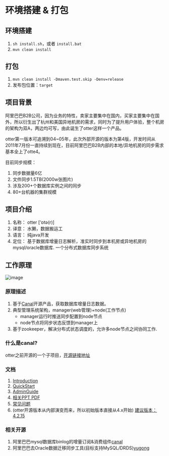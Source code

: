 # 环境搭建 & 打包

## 环境搭建

1. `sh install.sh`，或者 `install.bat`
1. `mvn clean install`

## 打包

1. `mvn clean install -Dmaven.test.skip -Denv=release`
1. 发布包位置：`target`

## 项目背景

阿里巴巴B2B公司，因为业务的特性，卖家主要集中在国内，买家主要集中在国外，所以衍生出了杭州和美国异地机房的需求，同时为了提升用户体验，整个机房的架构为双A，两边均可写，由此诞生了otter这样一个产品。

otter第一版本可追溯到04~05年，此次外部开源的版本为第4版，开发时间从2011年7月份一直持续到现在，目前阿里巴巴B2B内部的本地/异地机房的同步需求基本全上了otte4。

目前同步规模：

1. 同步数据量6亿
1. 文件同步1.5TB(2000w张图片)
1. 涉及200+个数据库实例之间的同步
1. 80+台机器的集群规模

## 项目介绍

1. 名称： otter \['ɒtə(r)\]
1. 译意： 水獭，数据搬运工
1. 语言： 纯java开发
1. 定位： 基于数据库增量日志解析，准实时同步到本机房或异地机房的mysql/oracle数据库. 一个分布式数据库同步系统

## 工作原理

![image](https://user-images.githubusercontent.com/1940588/78868865-36a90e80-7a76-11ea-9dae-b1884262959c.png)

### 原理描述

1. 基于[Canal](https://github.com/alibaba/canal)开源产品，获取数据库增量日志数据。
2. 典型管理系统架构，manager(web管理)+node(工作节点)
    - manager运行时推送同步配置到node节点
    - node节点将同步状态反馈到manager上
3. 基于zookeeper，解决分布式状态调度的，允许多node节点之间协同工作. 

### 什么是canal? 

otter之前开源的一个子项目，[开源链接地址](http://github.com/alibaba/canal)
 
### 文档

1. [Introduction](https://github.com/alibaba/otter/wiki/Introduction)
1. [QuickStart](https://github.com/alibaba/otter/wiki/QuickStart)
1. [AdminGuide](https://github.com/alibaba/otter/wiki/Adminguide)
1. [相关PPT PDF](https://github.com/alibaba/otter/wiki/%E7%9B%B8%E5%85%B3ppt%26pdf)
1. [常见问题](https://github.com/alibaba/otter/wiki/Faq)
1. (otter开源版本从内部演变而来，所以初始版本直接从4.x开始) [建议版本：4.2.15](https://github.com/alibaba/otter/releases)

### 相关开源

1. 阿里巴巴mysql数据库binlog的增量订阅&消费组件[canal](http://github.com/alibaba/canal)
1. 阿里巴巴去Oracle数据迁移同步工具(目标支持MySQL/DRDS)[yugong](http://github.com/alibaba/yugong)
